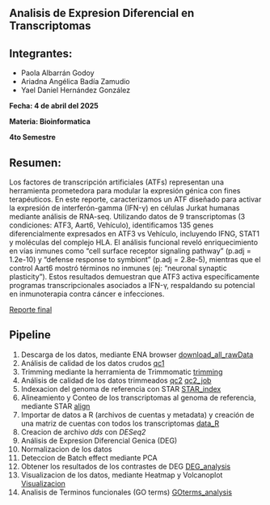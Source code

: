 ## Analisis de Expresion Diferencial en Transcriptomas 

## Integrantes:
- Paola Albarrán Godoy
- Ariadna Angélica Badía Zamudio
- Yael Daniel Hernández González

**Fecha: 4 de abril del 2025**

**Materia: Bioinformatica**

**4to Semestre**

## Resumen:

Los factores de transcripción artificiales (ATFs) representan una herramienta prometedora para modular la expresión génica con fines terapéuticos. En este reporte, caracterizamos un ATF diseñado para activar la expresión de interferón-gamma (IFN-γ) en células Jurkat humanas mediante análisis de RNA-seq. Utilizando datos de 9 transcriptomas (3 condiciones: ATF3, Aart6, Vehículo), identificamos 135 genes diferencialmente expresados en ATF3 vs Vehículo, incluyendo IFNG, STAT1 y moléculas del complejo HLA. El análisis funcional reveló enriquecimiento en vías inmunes como “cell surface receptor signaling pathway” (p.adj = 1.2e-10) y “defense response to symbiont” (p.adj = 2.8e-5), mientras que el control Aart6 mostró términos no inmunes (ej: “neuronal synaptic plasticity”). Estos resultados demuestran que ATF3 activa específicamente programas transcripcionales asociados a IFN-γ, respaldando su potencial en inmunoterapia contra cáncer e infecciones.

[Reporte final](https://yaelherng.github.io/Reporte_Final/)

## Pipeline
1. Descarga de los datos, mediante ENA browser [download_all_rawData](https://github.com/YaelHernG/RNA-seq/blob/main/Scripts/download_all_rawData.sge)
2. Análisis de calidad de los datos crudos [qc1](https://github.com/YaelHernG/RNA-seq/blob/main/Scripts/qc1.sge)
3. Trimming mediante la herramienta de Trimmomatic [trimming](https://github.com/YaelHernG/RNA-seq/blob/main/Scripts/trimming.sh)
4. Análisis de calidad de los datos trimmeados [qc2](https://github.com/YaelHernG/RNA-seq/blob/main/Scripts/qc2.sh) [qc2_job](https://github.com/YaelHernG/RNA-seq/blob/main/Scripts/qc2.sge)
5. Indexacion del genoma de referencia con STAR [STAR_index](https://github.com/YaelHernG/RNA-seq/blob/main/Scripts/STAR_index.sh)
6. Alineamiento y Conteo de los transcriptomas al genoma de referencia, mediante STAR [align](https://github.com/YaelHernG/RNA-seq/blob/main/Scripts/align.sh)
7. Importar de datos a R (archivos de cuentas y metadata) y creación de una matriz de cuentas con todos los transcriptomas [data_R](https://github.com/YaelHernG/RNA-seq/blob/main/Scripts/data.R)
8. Creacion de archivo *dds* con *DESeq2*
9. Análisis de Expresion Diferencial Genica (DEG)
10. Normalizacion de los datos
11. Deteccion de Batch effect mediante PCA
12. Obtener los resultados de los contrastes de DEG
    [DEG_analysis](https://github.com/YaelHernG/RNA-seq/blob/main/Scripts/DEG_analysis.R)
13. Visualizacion de los datos, mediante Heatmap y Volcanoplot [Visualizacion](https://github.com/YaelHernG/RNA-seq/blob/main/Scripts/Visualizacion.R)
14. Analisis de Terminos funcionales (GO terms) [GOterms_analysis](https://github.com/YaelHernG/RNA-seq/blob/main/Scripts/GOterms_analysis.R)
